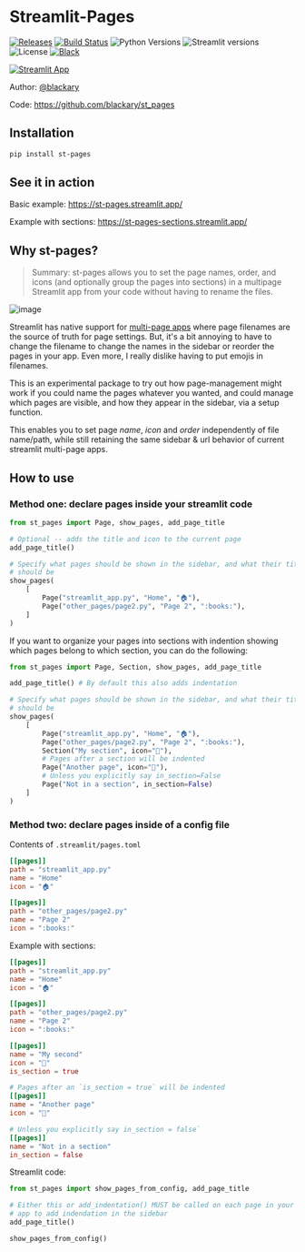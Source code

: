 # Streamlit-Pages

[![Releases](https://img.shields.io/pypi/v/st-pages)](https://pypi.org/project/st-pages/)
[![Build Status](https://img.shields.io/github/actions/workflow/status/blackary/st_pages/testing.yml?branch=main)](https://github.com/blackary/st_pages/actions?query=workflow%3A%22testing%22+branch%3Amain)
![Python Versions](https://img.shields.io/pypi/pyversions/st_pages.svg)
![Streamlit versions](https://img.shields.io/badge/streamlit-1.15.0--1.18.0-white.svg)
![License](https://img.shields.io/github/license/blackary/st_pages)
[![Black](https://img.shields.io/badge/code%20style-black-000000.svg)](https://github.com/psf/black)

[![Streamlit App](https://static.streamlit.io/badges/streamlit_badge_black_white.svg)](https://st-pages.streamlit.app)

Author: [@blackary](https://github.com/blackary)

Code: https://github.com/blackary/st_pages

## Installation

```sh
pip install st-pages
```

## See it in action

Basic example: https://st-pages.streamlit.app/

Example with sections: https://st-pages-sections.streamlit.app/

## Why st-pages?

> Summary: st-pages allows you to set the page names, order, and icons (and optionally
> group the pages into sections) in a multipage Streamlit app from your code without
> having to rename the files.

![image](https://user-images.githubusercontent.com/4040678/204576356-a436713f-93e4-41e3-82b9-6efeff744355.png)

Streamlit has native support for [multi-page apps](https://blog.streamlit.io/introducing-multipage-apps/)
where page filenames are the source of truth for page settings. But, it's a bit annoying
to have to change the filename to change the names in the sidebar or reorder the pages
in your app. Even more, I really dislike having to put emojis in filenames.

This is an experimental package to try out how page-management might work if
you could name the pages whatever you wanted, and could manage which pages are visible,
and how they appear in the sidebar, via a setup function.

This enables you to set page _name_, _icon_ and _order_ independently of file name/path,
while still retaining the same sidebar & url behavior of current streamlit multi-page
apps.

## How to use

### Method one: declare pages inside your streamlit code

```python
from st_pages import Page, show_pages, add_page_title

# Optional -- adds the title and icon to the current page
add_page_title()

# Specify what pages should be shown in the sidebar, and what their titles and icons
# should be
show_pages(
    [
        Page("streamlit_app.py", "Home", "🏠"),
        Page("other_pages/page2.py", "Page 2", ":books:"),
    ]
)
```

If you want to organize your pages into sections with indention showing which pages
belong to which section, you can do the following:

```python
from st_pages import Page, Section, show_pages, add_page_title

add_page_title() # By default this also adds indentation

# Specify what pages should be shown in the sidebar, and what their titles and icons
# should be
show_pages(
    [
        Page("streamlit_app.py", "Home", "🏠"),
        Page("other_pages/page2.py", "Page 2", ":books:"),
        Section("My section", icon="🎈️"),
        # Pages after a section will be indented
        Page("Another page", icon="💪"),
        # Unless you explicitly say in_section=False
        Page("Not in a section", in_section=False)
    ]
)
```

### Method two: declare pages inside of a config file

Contents of `.streamlit/pages.toml`

```toml
[[pages]]
path = "streamlit_app.py"
name = "Home"
icon = "🏠"

[[pages]]
path = "other_pages/page2.py"
name = "Page 2"
icon = ":books:"
```

Example with sections:

```toml
[[pages]]
path = "streamlit_app.py"
name = "Home"
icon = "🏠"

[[pages]]
path = "other_pages/page2.py"
name = "Page 2"
icon = ":books:"

[[pages]]
name = "My second"
icon = "🎈️"
is_section = true

# Pages after an `is_section = true` will be indented
[[pages]]
name = "Another page"
icon = "💪"

# Unless you explicitly say in_section = false`
[[pages]]
name = "Not in a section"
in_section = false
```

Streamlit code:

```python
from st_pages import show_pages_from_config, add_page_title

# Either this or add_indentation() MUST be called on each page in your
# app to add indendation in the sidebar
add_page_title()

show_pages_from_config()
```
